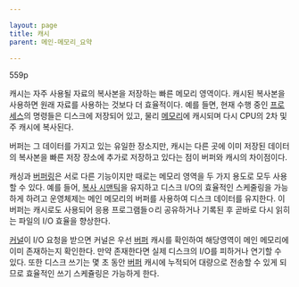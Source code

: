 ```yaml
---

layout: page
title: 캐시
parent: 메인-메모리_요약

---
```


559p

캐시는 자주 사용될 자료의 복사본을 저장하는 빠른 메모리 영역이다.
캐시된 복사본을 사용하면 원래 자료를 사용하는 것보다 더 효율적이다.
예를 들면, 현재 수행 중인 [프로세스](프로세스.md)의 명령들은 디스크에 저장되어 있고, 물리 [메모리](메모리.md)에 캐시되며 다시 CPU의 2차 및 주 캐시에 복사된다.

버퍼는 그 데이터를 가지고 있는 유일한 장소지만, 캐시는 다른 곳에 이미 저장된 데이터의 복사본을 빠른 저장 장소에 추가로 저장하고 있다는 점이 버퍼와 캐시의 차이점이다.

캐싱과 [버퍼링](버퍼링.md)은 서로 다른 기능이지만 때로는 메모리 영역을 두 가지 용도로 모두 사용할 수 있다.
예를 들어, [복사 시맨틱](복사-시맨틱.md)을 유지하고 디스크 I/O의 효율적인 스케줄링을 가능하게 하려고 운영체제는 메인 메모리의 버퍼를 사용하여 디스크 데이터를 유지한다. 이 버퍼는 캐시로도 사용되어 응용 프로그램들ㅇ리 공유하거나 기록된 후 곧바로 다시 읽히는 파일의 I/O 효율을 향상한다.

[커널](커널.md)이 I/O 요청을 받으면 커널은 우선 [버퍼](버퍼.md) 캐시를 확인하여 해당영역이 메인 메모리에 이미 존재하는지 확인한다.
만약 존재한다면 실제 디스크의 I/O를 피하거나 연기할 수 있다.
또한 디스크 쓰기는 몇 초 동안 [버퍼](버퍼.md) 캐시에 누적되어 대량으로 전송할 수 있게 되므로 효율적인 쓰기 스케쥴링은 가능하게 한다.
